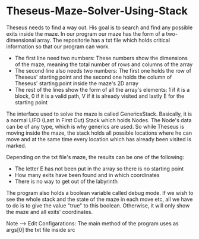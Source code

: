 # Theseus-Maze-Solver-Using-Stack
Theseus needs to find a way out. His goal is to search and find any possible exits inside the maze. In our program our maze has the form of a two-dimensional array.
The repositorie has a txt file which holds critical information so that our program can work.
- The first line need two numbers: These numbers show the dimensions of the maze, meaning the total number of rows and columns of the array
- The second line also needs two numbers: The first one holds the row of Theseus' starting point and the second one holds the column of Theseus' starting point inside the maze's 2D array
- The rest of the lines show the form of all the array's elements: 1 if it is a block, 0 if it is a valid path, V if it is already visited and lastly E for the starting point

The interface used to solve the maze is called GenericsStack. Basically, it is a normal LIFO (Last In First Out) Stack which holds Nodes. The Node's data can be of any type, which is why generics are used. So while Theseus is moving inside the maze, the stack holds all possible locations where he can move and at the same time every location which has already been visited is marked.

Depending on the txt file's maze, the results can be one of the following:
- The letter E has not been put in the array so there is no starting point
- How many exits have been found and in which coordinates
- There is no way to get out of the labyrinth

The program also holds a boolean variable called debug mode. If we wish to see the whole stack and the state of the maze in each move etc, all we have to do is to give the value "true" to this boolean. Otherwise, it will only show the maze and all exits' coordinates.

Note --> Edit Configarations: The main method of the program uses as args[0] the txt file inside src
 
